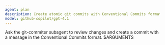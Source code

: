 ```yaml
---
agent: plan
description: Create atomic git commits with Conventional Commits format using the git-commiter subagent.
model: github-copilot/gpt-4.1
---
```

Ask the git-commiter subagent to review changes and create a commit with a message in the Conventional Commits format.
$ARGUMENTS
